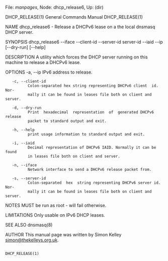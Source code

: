 File: *manpages*,  Node: dhcp_release6,  Up: (dir)

DHCP_RELEASE(1)             General Commands Manual            DHCP_RELEASE(1)



NAME
       dhcp_release6  -  Release  a  DHCPv6  lease on a the local dnsmasq DHCP
       server.

SYNOPSIS
       dhcp_release6 --iface <interface> --client-id  <client-id>  --server-id
       server-id --iaid <iaid>  --ip <IP>  [--dry-run] [--help]

DESCRIPTION
       A  utility  which  forces  the  DHCP  server running on this machine to
       release a DHCPv6 lease.

   OPTIONS
       -a, --ip
              IPv6 address to release.

       -c, --client-id
              Colon-separated hex string representing DHCPv6 client  id.  Nor‐
              mally it can be found in leases file both on client and server.

       -d, --dry-run
              Print  hexadecimal  representation  of  generated DHCPv6 release
              packet to standard output and exit.

       -h, --help
              print usage information to standard output and exit.

       -i, --iaid
              Decimal representation of DHCPv6 IAID. Normally it can be  found
              in leases file both on client and server.

       -n, --iface
              Network interface to send a DHCPv6 release packet from.

       -s, --server-id
              Colon-separated  hex  string representing DHCPv6 server id. Nor‐
              mally it can be found in leases file both on client and server.

NOTES
       MUST be run as root - will fail otherwise.

LIMITATIONS
       Only usable on IPv6 DHCP leases.

SEE ALSO
       dnsmasq(8)

AUTHOR
       This manual page was written by Simon Kelley <simon@thekelleys.org.uk>.





                                                               DHCP_RELEASE(1)
